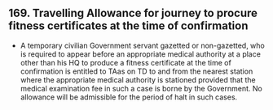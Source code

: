 ## 169. Travelling Allowance for journey to procure fitness certificates at the time of confirmation

- A temporary civilian Government servant gazetted or non-gazetted, who is required to appear before an appropriate medical authority at a place other than his HQ to produce a fitness certificate at the time of confirmation is entitled to TAas on TD to and from the nearest station where the appropriate medical authority is stationed provided that the medical examination fee in such a case is borne by the Government. No allowance will be admissible for the period of halt in such cases.

